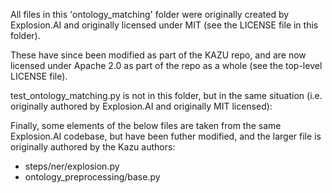 All files in this 'ontology_matching' folder were originally created by Explosion.AI and originally licensed under MIT (see the LICENSE file in this folder).

These have since been modified as part of the KAZU repo, and are now licensed under Apache 2.0 as part of the repo as a whole (see the top-level LICENSE file).

test_ontology_matching.py is not in this folder, but in the same situation (i.e. originally authored by Explosion.AI and originally MIT licensed):

Finally, some elements of the below files are taken from the same Explosion.AI codebase, but have been futher modified, and the larger file is originally authored by the Kazu authors:

* steps/ner/explosion.py
* ontology_preprocessing/base.py
